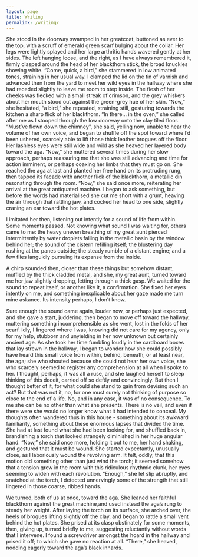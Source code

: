 ```yaml
---
layout: page
title: Writing
permalink: /writing/
---
```


She stood in the doorway swamped in her greatcoat, buttoned as ever to the top, with a scruff of emerald green scarf bulging about the collar. Her legs were lightly splayed and her large arthritic hands wavered gently at her sides. The left hanging loose, and the right, as I have always remembered it, firmly clasped around the head of her blackthorn stick, the broad knuckles showing white.
“Come, quick, a bird,” she stammered in low animated tones, straining in her usual way.
I clamped the lid on the tin of varnish and advanced then from the yard to meet her wild eyes in the hallway where she had receded slightly to leave me room to step inside.
The flesh of her cheeks was flecked with a small streak of crimson, and the grey whiskers about her mouth stood out against the green-grey hue of her skin.
“Now,” she hesitated, “a bird,” she repeated, straining still, gesturing towards the kitchen a sharp flick of her blackthorn.
“In there... in the oven,” she called after me as I stooped through the low doorway onto the clay tiled floor.
“Must’ve flown down the chimney”, she said, yelling now, unable to hear the volume of her own voice, and began to shuffle off the spot toward where I’d been ushered, scarcely able to lift those thick leather brogues off the floor. Her lashless eyes were still wide and wild as she heaved her layered body toward the aga.
“Now,” she muttered several times during her slow approach, perhaps reassuring me that she was still advancing and time for action imminent, or perhaps coaxing her limbs that they must go on.
She reached the aga at last and planted her free hand on its protruding rung, then tapped its facade with another flick of the blackthorn, a metallic din resonating through the room.
“Now,” she said once more, reiterating her arrival at the great antiquated machine.
I began to ask something, but before the words had materialised she cut me short with a grunt, heaving the air through that rattling jaw, and cocked her head to one side, slightly craning an ear toward the hot plates.

I imitated her then, listening out intently for a sound of life from within. Some moments passed. Not knowing what sound I was waiting for, others came to me: the heavy uneven breathing of my great aunt pierced intermittently by water droplets falling in the metallic basin by the window behind her; the sound of the cistern refilling itself; the blustering day rushing at the panes outside; the steady rumble of a distant engine; and a few flies languidly pursuing its expanse from the inside. 

A chirp sounded then, closer than these things but somehow distant, muffled by the thick cladded metal, and she, my great aunt, turned toward me her jaw slightly dropping, letting through a thick gasp. We waited for the sound to repeat itself, or another like it, a confirmation. She fixed her eyes intently on me, and something inexplicable about her gaze made me turn mine askance. Its intensity perhaps, I don’t know.

Sure enough the sound came again, louder now, or perhaps just expected, and she gave a start, juddering, then began to move off toward the hallway, muttering something incomprehensible as she went, lost in the folds of her scarf. Idly, I lingered where I was, knowing did not care for my agency, only for my help, stubborn and unyielding in her now unknown but certainly ancient age. As she took her time fumbling loudly in the cardboard boxes that lay strewn in the hallway, I began to wonder how she could possibly have heard this small voice from within, behind, beneath, or at least near, the aga; she who shouted because she could not hear her own voice, she who scarcely seemed to register any comprehension at all when I spoke to her. 
I thought, perhaps, it was all a ruse, and she laughed herself to sleep thinking of this deceit, carried off so deftly and convincingly. But then I thought better of it, for what could she stand to gain from devising such an act? But that was not it, no, for one must surely not thinking of purpose so close to the end of a life. No, and in any case, it was of no consequence. To me she can be no other than what she presents. There is no veil, and even if there were she would no longer know what it had intended to conceal.
My thoughts often wandered thus in this house - something about its awkward familiarity, something about these enormous lapses that divided the time. She had at last found what she had been looking for, and shuffled back in, brandishing a torch that looked strangely diminished in her huge angular hand.
“Now,” she said once more, holding it out to me, her hand shaking, and gestured that it must be wound. She started expectantly, unusually close, as I laboriously wound the revolving arm. It felt, oddly, that this motion did something other than just wind the torch; it seemed somehow that a tension grew in the room with this ridiculous rhythmic clunk, her eyes seeming to widen with each revolution.
“Enough,” she let slip abruptly, and snatched at the torch, I detected unnervingly some of the strength that still lingered in those coarse, ribbed hands.

We turned, both of us at once, toward the aga. She leaned her faithful blackthorn against the great machine,and used instead the aga’s rung to steady her weight. After laying the torch on its surface, she arched over, the heels of brogues lifting slightly off the clay, and began to rattle a small vent behind the hot plates. She prised at its clasp obstinately for some moments, then, giving up, turned briefly to me, suggesting reluctantly without words that I intervene. I found a screwdriver amongst the hoard in the hallway and prised it off; to which she gave no reaction at all.
“There,” she heaved, nodding eagerly toward the aga’s black innards.
